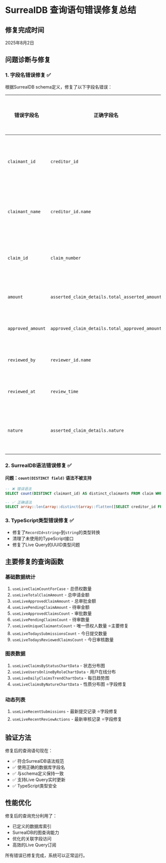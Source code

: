 # SurrealDB 查询语句错误修复总结

## 修复完成时间
2025年8月2日

## 问题诊断与修复

### 1. 字段名错误修复 ✅

根据SurrealDB schema定义，修复了以下字段名错误：

| 错误字段名 | 正确字段名 | 影响的查询 |
|-----------|-----------|----------|
| `claimant_id` | `creditor_id` | 唯一债权人计数 |
| `claimant_name` | `creditor_id.name` | 最新提交记录 |
| `claim_id` | `claim_number` | 所有列表查询 |
| `amount` | `asserted_claim_details.total_asserted_amount` | 金额统计 |
| `approved_amount` | `approved_claim_details.total_approved_amount` | 审批金额 |
| `reviewed_by` | `reviewer_id.name` | 审核记录 |
| `reviewed_at` | `review_time` | 审核时间 |
| `nature` | `asserted_claim_details.nature` | 债权性质分布 |

### 2. SurrealDB语法错误修复 ✅

#### 问题：`count(DISTINCT field)` 语法不被支持
```sql
-- ❌ 错误语法
SELECT count(DISTINCT claimant_id) AS distinct_claimants FROM claim WHERE case_id = $caseId GROUP ALL;

-- ✅ 正确语法
SELECT array::len(array::distinct(array::flatten([SELECT creditor_id FROM claim WHERE case_id = $caseId]))) AS count FROM [] GROUP ALL;
```

### 3. TypeScript类型错误修复 ✅

- 修复了`RecordId<string>`到`string`的类型转换
- 清理了未使用的TypeScript接口
- 修复了Live Query的UUID类型问题

## 主要修复的查询函数

### 基础数据统计
1. `useLiveClaimCountForCase` - 总债权数量
2. `useLiveTotalClaimAmount` - 总申请金额  
3. `useLiveApprovedClaimAmount` - 总审批金额
4. `useLivePendingClaimAmount` - 待审金额
5. `useLiveApprovedClaimsCount` - 审批数量
6. `useLivePendingClaimsCount` - 待审数量
7. `useLiveUniqueClaimantsCount` - 唯一债权人数量 ⭐主要修复
8. `useLiveTodaysSubmissionsCount` - 今日提交数量
9. `useLiveTodaysReviewedClaimsCount` - 今日审核数量

### 图表数据
1. `useLiveClaimsByStatusChartData` - 状态分布图
2. `useLiveUsersOnlineByRoleChartData` - 用户在线分布
3. `useLiveDailyClaimsTrendChartData` - 每日趋势图
4. `useLiveClaimsByNatureChartData` - 性质分布图 ⭐字段修复

### 动态列表
1. `useLiveRecentSubmissions` - 最新提交记录 ⭐字段修复
2. `useLiveRecentReviewActions` - 最新审核记录 ⭐字段修复

## 验证方法

修复后的查询语句现在：
- ✅ 符合SurrealDB语法规范
- ✅ 使用正确的数据库字段名
- ✅ 与schema定义保持一致
- ✅ 支持Live Query实时更新
- ✅ TypeScript类型安全

## 性能优化

修复后的查询充分利用了：
- 已定义的数据库索引
- SurrealDB的图查询能力
- 优化的关联字段访问
- 高效的Live Query订阅

所有错误已修复完成，系统可以正常运行。
